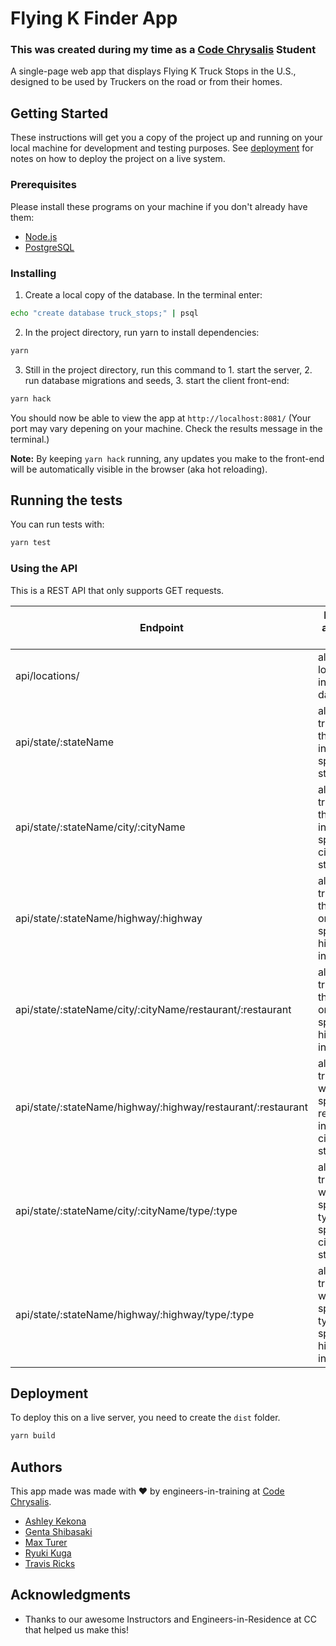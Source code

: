 # Flying K Finder App
### This was created during my time as a [Code Chrysalis](https://codechrysalis.io) Student

A single-page web app that displays Flying K Truck Stops in the U.S., designed to be used by Truckers on the road or from their homes.

## Getting Started

These instructions will get you a copy of the project up and running on your local machine for development and testing purposes. See [deployment](#deployment) for notes on how to deploy the project on a live system.

### Prerequisites

Please install these programs on your machine if you don't already have them:

- [Node.js](https://nodejs.org/en/)
- [PostgreSQL](https://www.postgresql.org/)

### Installing

1. Create a local copy of the database. In the terminal enter:

```bash
echo "create database truck_stops;" | psql
```

2. In the project directory, run yarn to install dependencies:

```bash
yarn
```

3. Still in the project directory, run this command to 1. start the server, 2. run database migrations and seeds, 3. start the client front-end:

```bash
yarn hack
```

You should now be able to view the app at `http://localhost:8081/` (Your port may vary depening on your machine. Check the results message in the terminal.)

**Note:** By keeping `yarn hack` running, any updates you make to the front-end will be automatically visible in the browser (aka hot reloading).

## Running the tests

You can run tests with:

```bash
yarn test
```


### Using the API

This is a REST API that only supports GET requests.

| Endpoint                            | Returns an Array of:                             |
| ----------------------------------- | ------------------------------------------------ |
| api/locations/                      | all locations in the database                    |
| api/state/:stateName               | all truckstops that exist in one specified state |
| api/state/:stateName/city/:cityName |  all truckstops that exist in one specific city in state |
|api/state/:stateName/highway/:highway|all truckstops that exist on one specific highway in state|
|api/state/:stateName/city/:cityName/restaurant/:restaurant|all truckstops that exist on one specific highway in state|
|api/state/:stateName/highway/:highway/restaurant/:restaurant|all truckstops with specified restaurant in specific city in state|
|api/state/:stateName/city/:cityName/type/:type|all truckstops with specified type in specific city in state|
|api/state/:stateName/highway/:highway/type/:type|all truckstops with specified type on specific highway in state|

## Deployment

To deploy this on a live server, you need to create the `dist` folder.

```bash
yarn build
```

## Authors

This app made was made with ❤️ by engineers-in-training at [Code Chrysalis](https://www.codechrysalis.io/).

- [Ashley Kekona](https://github.com/akekona8)
- [Genta Shibasaki](https://github.com/GentaShibasaki)
- [Max Turer](https://github.com/caxwel)
- [Ryuki Kuga](https://github.com/ryukikikie)
- [Travis Ricks](https://github.com/travisricks)

## Acknowledgments

- Thanks to our awesome Instructors and Engineers-in-Residence at CC that helped us make this!
